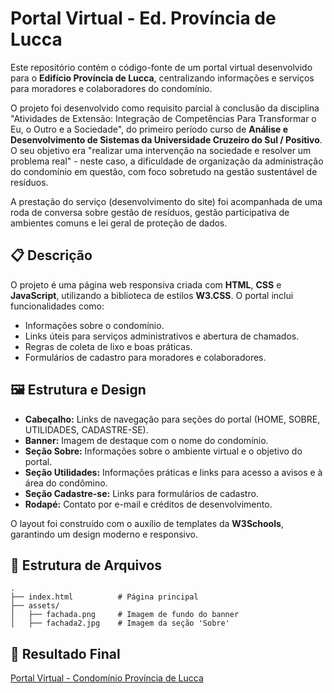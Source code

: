 # Portal Virtual - Ed. Província de Lucca

Este repositório contém o código-fonte de um portal virtual desenvolvido para o **Edifício Província de Lucca**, centralizando informações e serviços para moradores e colaboradores do condomínio.<br>

O projeto foi desenvolvido como requisito parcial à conclusão da disciplina "Atividades de Extensão: Integração de Competências Para Transformar o Eu, o Outro e a Sociedade", do primeiro período curso de **Análise e Desenvolvimento de Sistemas da Universidade Cruzeiro do Sul / Positivo**. O seu objetivo era "realizar uma intervenção na sociedade e resolver um problema real" - neste caso, a dificuldade de organização da administração do condomínio em questão, com foco sobretudo na gestão sustentável de resíduos.<br>

A prestação do serviço (desenvolvimento do site) foi acompanhada de uma roda de conversa sobre gestão de resíduos, gestão participativa de ambientes comuns e lei geral de proteção de dados. 

## 📋 Descrição

O projeto é uma página web responsiva criada com **HTML**, **CSS** e **JavaScript**, utilizando a biblioteca de estilos **W3.CSS**. O portal inclui funcionalidades como:
- Informações sobre o condomínio.
- Links úteis para serviços administrativos e abertura de chamados.
- Regras de coleta de lixo e boas práticas.
- Formulários de cadastro para moradores e colaboradores.

## 🖼️ Estrutura e Design

- **Cabeçalho:** Links de navegação para seções do portal (HOME, SOBRE, UTILIDADES, CADASTRE-SE).
- **Banner:** Imagem de destaque com o nome do condomínio.
- **Seção Sobre:** Informações sobre o ambiente virtual e o objetivo do portal.
- **Seção Utilidades:** Informações práticas e links para acesso a avisos e à área do condômino.
- **Seção Cadastre-se:** Links para formulários de cadastro.
- **Rodapé:** Contato por e-mail e créditos de desenvolvimento.

O layout foi construído com o auxílio de templates da **W3Schools**, garantindo um design moderno e responsivo.

## 📂 Estrutura de Arquivos

```plaintext
.
├── index.html          # Página principal
├── assets/
│   ├── fachada.png     # Imagem de fundo do banner
│   ├── fachada2.jpg    # Imagem da seção 'Sobre'
```

## 🔗 **Resultado Final**

[Portal Virtual - Condomínio Província de Lucca](https://cinthiagon.github.io/provinciadelucca/)  
